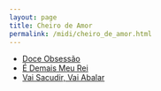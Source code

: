 ```yaml
---
layout: page
title: Cheiro de Amor
permalink: /midi/cheiro_de_amor.html
---
```


* [Doce Obsessão](https://124700.selcdn.ru/srv.victor3d.com.br/midi/doce_obcessao.mid)
* [É Demais Meu Rei](https://124700.selcdn.ru/srv.victor3d.com.br/midi/demais_meu_rei.mid)
* [Vai Sacudir, Vai Abalar](https://124700.selcdn.ru/srv.victor3d.com.br/midi/Vai_Abalar.mid)